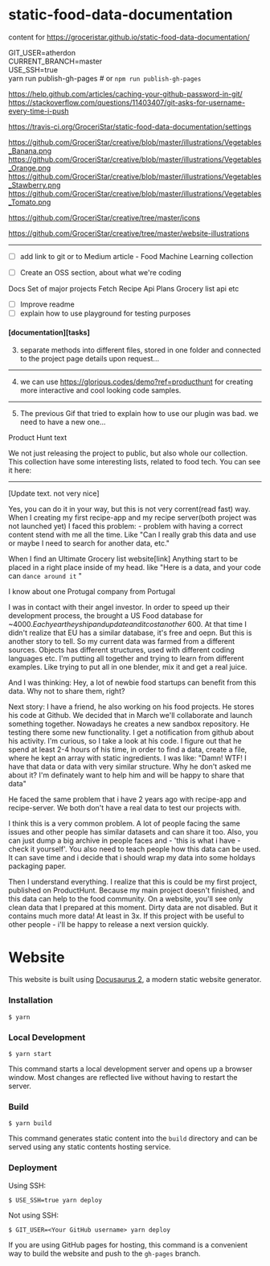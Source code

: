 # static-food-data-documentation

сontent for https://groceristar.github.io/static-food-data-documentation/



GIT_USER=atherdon \
  CURRENT_BRANCH=master \
  USE_SSH=true \
  yarn run publish-gh-pages # or `npm run publish-gh-pages`



https://help.github.com/articles/caching-your-github-password-in-git/
https://stackoverflow.com/questions/11403407/git-asks-for-username-every-time-i-push

https://travis-ci.org/GroceriStar/static-food-data-documentation/settings



https://github.com/GroceriStar/creative/blob/master/illustrations/Vegetables_Banana.png
https://github.com/GroceriStar/creative/blob/master/illustrations/Vegetables_Orange.png
https://github.com/GroceriStar/creative/blob/master/illustrations/Vegetables_Stawberry.png
https://github.com/GroceriStar/creative/blob/master/illustrations/Vegetables_Tomato.png

https://github.com/GroceriStar/creative/tree/master/icons

https://github.com/GroceriStar/creative/tree/master/website-illustrations


<!--
![xxx](https://raw.githubusercontent.com/ChickenKyiv/awesome-git-article/master/img/merge/simple-git-flow.png) -->


---------------


- [ ] add link to git or to Medium article - Food Machine Learning collection

- [ ] Create an OSS section, about what we're coding

Docs        Set of major projects
Fetch       Recipe Api
Plans       Grocery list api
etc


- [ ] Improve readme
- [ ] explain how to use playground for testing purposes

#### [documentation][tasks]

 3) separate methods into different files, stored in one folder and connected to the project page
details upon request...

---

4) we can use https://glorious.codes/demo?ref=producthunt for creating more interactive and cool looking code samples.

---

5) The previous Gif that tried to explain how to use our plugin was bad. we need to have a new one...

Product Hunt text

We not just releasing the project to public, but also whole our collection. This collection have some interesting lists, related to food tech. You can see it here:


---


[Update text. not very nice]

Yes, you can do it in your way, but this is not very corrent(read fast) way.
When I creating my first recipe-app and my recipe server(both project was not launched yet)
I faced this problem: - problem with having a correct content stend with me all the time.
Like "Can I really grab this data and use or maybe I need to search for another data, etc."

When I find an Ultimate Grocery list website[link]
Anything start to be placed in a right place inside of my head. like "Here is a data, and your code can `dance around it` "

I know about one Protugal company from Portugal

I was in contact with their angel investor. In order to speed up their development process, the brought a US Food database for ~$4000. Each year they ship and update and it cost another ~$600. At that time I didn't realize that EU has a similar database, it's free and oepn. But this is another story to tell. So my current data was farmed from a different sources. Objects has different structures, used with different coding languages etc.
I'm putting all together and trying to learn from different examples. Like trying to put all in one blender, mix it and get a real juice.

And I was thinking: Hey, a lot of newbie food startups can benefit from this data. Why not to share them, right?

Next story:
I have a friend, he also working on his food projects.
He stores his code at Github.
We decided that in March we'll collaborate and launch something together.
Nowadays he creates a new sandbox repository. He testing there some new functionality.
I get a notification from github about his activity. I'm curious, so I take a look at his code. I figure out that he spend at least 2-4 hours of his time, in order to find a data, create a file, where he kept an array with static ingredients. I was like: "Damn! WTF! I have that data or data with very similar structure. Why he don't asked me about it? I'm definately want to help him and will be happy to share that data"

He faced the same problem that i have 2 years ago with recipe-app and recipe-server. We both don't have a real data to test our projects with.

I think this is a very common problem. A lot of people facing the same issues and other people has similar datasets and can share it too. Also, you can just dump a big archive in people faces and  - 'this is what i have - check it yourself'. You also need to teach people how this data can be used. It can save time and i decide that i should wrap my data into some holdays packaging paper.

Then I understand everything.
I realize that this is could be my first project, published on ProductHunt. Because my main project doesn't finished, and this data can help to the food community.
On a website, you'll see only clean data that I prepared at this moment. Dirty data are not disabled. But it contains much more data! At least in 3x. If this project with be useful to other people - i'll be happy to release a next version quickly.




# Website

This website is built using [Docusaurus 2](https://docusaurus.io/), a modern static website generator.

### Installation

```
$ yarn
```

### Local Development

```
$ yarn start
```

This command starts a local development server and opens up a browser window. Most changes are reflected live without having to restart the server.

### Build

```
$ yarn build
```

This command generates static content into the `build` directory and can be served using any static contents hosting service.

### Deployment

Using SSH:

```
$ USE_SSH=true yarn deploy
```

Not using SSH:

```
$ GIT_USER=<Your GitHub username> yarn deploy
```

If you are using GitHub pages for hosting, this command is a convenient way to build the website and push to the `gh-pages` branch.
